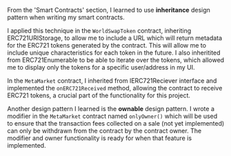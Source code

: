 From the 'Smart Contracts' section, I learned to use **inheritance** design pattern when writing my smart contracts.  

I applied this technique in the `WorldSwapToken` contract, inheriting ERC721URIStorage, to allow me to include a URL which will return metadata for the ERC721 tokens generated by the contract.  This will allow me to include unique characteristics for each token in the future.  I also inheritited from ERC721Enumerable to be able to iterate over the tokens, which allowed me to display only the tokens for a specific user/address in my UI.

In the `MetaMarket` contract, I inherited from IERC721Reciever interface and implemented the `onERC721Received` method, allowing the contract to receive ERC721 tokens, a crucial part of the functionality for this project.  

Another design pattern I learned is the **ownable** design pattern.  I wrote a modifier in the `MetaMarket` contract named `onlyOwner()` which will be used to ensure that the transaction fees collected on a sale (not yet implemented) can only be withdrawn from the contract by the contract owner.  The modifier and owner functionality is ready for when that feature is implemented.  


